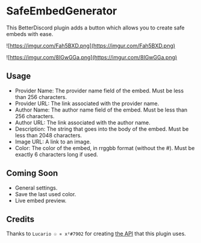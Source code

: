 # SafeEmbedGenerator

This BetterDiscord plugin adds a button which allows you to create safe embeds with ease.

![https://imgur.com/Fah5BXD.png](https://imgur.com/Fah5BXD.png)

![https://imgur.com/8IGwGGa.png](https://imgur.com/8IGwGGa.png)

## Usage

 * Provider Name: The provider name field of the embed. Must be less than 256 characters.
 * Provider URL: The link associated with the provider name.
 * Author Name: The author name field of the embed. Must be less than 256 characters.
 * Author URL: The link associated with the author name.
 * Description: The string that goes into the body of the embed. Must be less than 2048 characters.
 * Image URL: A link to an image.
 * Color: The color of the embed, in rrggbb format (without the #). Must be exactly 6 characters long if used.

## Coming Soon

 * General settings.
 * Save the last used color.
 * Live embed preview.

## Credits

Thanks to `Lucario ☉ ∝ x²#7902` for creating [the API](https://em.my.to/) that this plugin uses.
